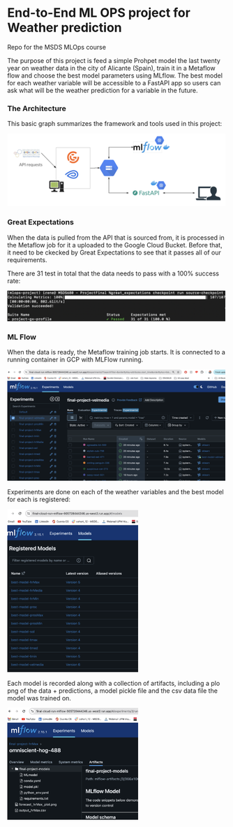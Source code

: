 # End-to-End ML OPS project for Weather prediction
Repo for the MSDS MLOps course

The purpose of this project is feed a simple Prohpet model the last twenty year on weather data in the city of Alicante (Spain), train it in a Metaflow flow and choose the best model parameters using MLflow. The best model for each weather variable will be accessible to a FastAPI app so users can ask what will be the weather prediction for a variable in the future.

### The Architecture 

This basic graph summarizes the framework and tools used in this project:

<img src="./img/framework.png" alt="My Image" width="500"/>

### Great Expectations

When the data is pulled from the API that is sourced from, it is processed in the Metaflow job for it a uploaded to the Google Cloud Bucket. Before that, it need to be ckecked by Great Expectations to see that it passes all of our requirements.

There are 31 test in total that the data needs to pass with a 100% success rate:

<img src="./img/gx.png" alt="My Image" width="500"/>

### ML Flow

When the data is ready, the Metaflow training job starts. It is connected to a running container in GCP with MLFlow running.

<img src="./img/mlflow1.png" alt="My Image" width="500"/>

Experiments are done on each of the weather variables and the best model for each is registered:

<img src="./img/mlflow2.png" alt="My Image" width="300"/>

Each model is recorded along with a collection of artifacts, including a plo png of the data + predictions, a model pickle file and the csv data file the model was trained on.

<img src="./img/mlflow3.png" alt="My Image" width="300"/>





